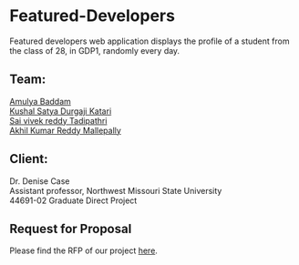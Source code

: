 # Featured-Developers
Featured developers web application displays the profile of a student from the class of 28, in GDP1, randomly every day.

## Team:
 [Amulya Baddam](https://github.com/amulyareddybaddam)  
 [Kushal Satya Durgaji Katari](https://github.com/kushalkatari)  
 [Sai vivek reddy Tadipathri](https://github.com/vivektadiparthi)  
 [Akhil Kumar Reddy Mallepally](https://github.com/akhilmallepally/)  

## Client:
Dr. Denise Case  
Assistant professor, Northwest Missouri State University  
44691-02 Graduate Direct Project  


## Request for Proposal
Please find the RFP of our project [here](https://github.com/akhilmallepally/featured-developers/blob/main/RFP.md).
